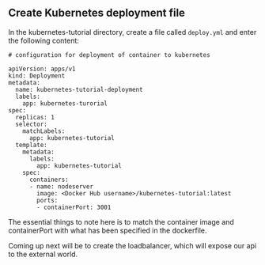 ## Create Kubernetes deployment file

In the kubernetes-tutorial directory, create a file called `deploy.yml` and enter the following content:

```
# configuration for deployment of container to kubernetes

apiVersion: apps/v1
kind: Deployment
metadata:
  name: kubernetes-tutorial-deployment
  labels:
    app: kubernetes-turorial
spec:
  replicas: 1
  selector:
    matchLabels:
      app: kubernetes-tutorial
  template:
    metadata:
      labels:
        app: kubernetes-tutorial
    spec:
      containers:
      - name: nodeserver
        image: <Docker Hub username>/kubernetes-tutorial:latest
        ports:
        - containerPort: 3001
```

The essential things to note here is to match the container image and containerPort with what has been specified in the dockerfile.

Coming up next will be to create the loadbalancer, which will expose our api to the external world.









